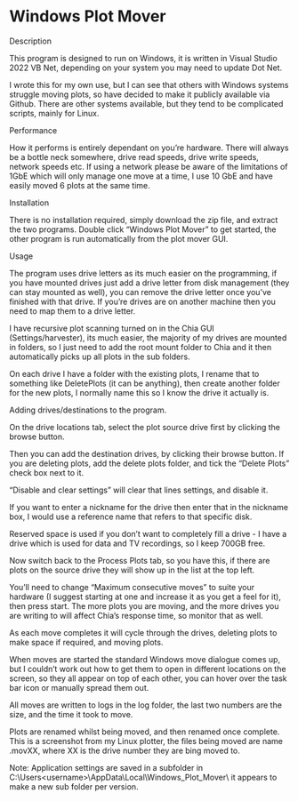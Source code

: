 # Windows Plot Mover

Description

This program is designed to run on Windows, it is written in Visual Studio 2022 VB Net, depending on your system you may need to update Dot Net.

I wrote this for my own use, but I can see that others with Windows systems struggle moving plots, so have decided to make it publicly available via Github. There are other systems available, but they tend to be complicated scripts, mainly for Linux.

Performance

How it performs is entirely dependant on you’re hardware. There will always be a bottle neck somewhere, drive read speeds, drive write speeds, network speeds etc. If using a network please be aware of the limitations of 1GbE which will only manage one move at a time, I use 10 GbE and have easily moved 6 plots at the same time.

Installation

There is no installation required, simply download the zip file, and extract the two programs. Double click “Windows Plot Mover” to get started, the other program is run automatically from the plot mover GUI.

Usage

The program uses drive letters as its much easier on the programming, if you have mounted drives just add a drive letter from disk management (they can stay mounted as well), you can remove the drive letter once you’ve finished with that drive. If you’re drives are on another machine then you need to map them to a drive letter.

I have recursive plot scanning turned on in the Chia GUI (Settings/harvester), its much easier, the majority of my drives are mounted in folders, so I just need to add the root mount folder to Chia and it then automatically picks up all plots in the sub folders.

On each drive I have a folder with the existing plots, I rename that to something like DeletePlots (it can be anything), then create another folder for the new plots, I normally name this so I know the drive it actually is.

Adding drives/destinations to the program.

On the drive locations tab, select the plot source drive first by clicking the browse button.

Then you can add the destination drives, by clicking their browse button. If you are deleting plots, add the delete plots folder, and tick the “Delete Plots” check box next to it.

“Disable and clear settings” will clear that lines settings, and disable it.

If you want to enter a nickname for the drive then enter that in the nickname box, I would use a reference name that refers to that specific disk.

Reserved space is used if you don’t want to completely fill a drive - I have a drive which is used for data and TV recordings, so I keep 700GB free.

Now switch back to the Process Plots tab, so you have this, if there are plots on the source drive they will show up in the list at the top left.

You’ll need to change “Maximum consecutive moves” to suite your hardware (I suggest starting at one and increase it as you get a feel for it), then press start. The more plots you are moving, and the more drives you are writing to will affect Chia’s response time, so monitor that as well.

As each move completes it will cycle through the drives, deleting plots to make space if required, and moving plots.

When moves are started the standard Windows move dialogue comes up, but I couldn’t work out how to get them to open in different locations on the screen, so they all appear on top of each other, you can hover over the task bar icon or manually spread them out.

All moves are written to logs in the log folder, the last two numbers are the size, and the time it took to move.

Plots are renamed whilst being moved, and then renamed once complete. This is a screenshot from my Linux plotter, the files being moved are name .movXX, where XX is the drive number they are bing moved to.

Note: Application settings are saved in a subfolder in C:\Users\<username>\AppData\Local\Windows_Plot_Mover\ it appears to make a new sub folder per version.

